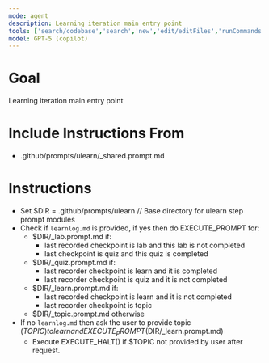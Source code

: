 ```yaml
---
mode: agent
description: Learning iteration main entry point
tools: ['search/codebase','search','new','edit/editFiles','runCommands','runTasks','problems','changes','vscodeAPI','openSimpleBrowser','fetch','githubRepo','extensions']
model: GPT-5 (copilot)
---
```

<!-- File specification (read for semantics): .github/prompts/LPP_SPEC.md (LPP_SPEC_ID: LPP_STABLE) -->

# Goal
Learning iteration main entry point

# Include Instructions From
- .github/prompts/ulearn/_shared.prompt.md

# Instructions
- Set $DIR = .github/prompts/ulearn  // Base directory for ulearn step prompt modules
- Check if `learnlog.md` is provided, if yes then do EXECUTE_PROMPT for:
    - $DIR/_lab.prompt.md if:
        - last recorded checkpoint is lab and this lab is not completed
        - last checkpoint is quiz and this quiz is completed
    - $DIR/_quiz.prompt.md if:
        - last recorder checkpoint is learn and it is completed
        - last recorder checkpoint is quiz and it is not completed
    - $DIR/_learn.prompt.md if:
        - last recorded checkpoint is learn and it is not completed
        - last recorder checkpoint is topic
    - $DIR/_topic.prompt.md otherwise
- If no `learnlog.md` then ask the user to provide topic ($TOPIC) to learn and EXECUTE_PROMPT($DIR/_learn.prompt.md)
    - Execute EXECUTE_HALT() if $TOPIC not provided by user after request.